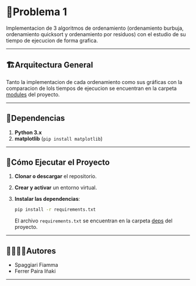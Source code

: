 # 🐍Problema 1

Implementacion de 3 algoritmos de ordenamiento (ordenamiento burbuja, ordenamiento quicksort y ordenamiento por residuos) con el estudio de su tiempo de ejecucion de forma grafica.

---
## 🏗Arquitectura General


Tanto la implementacion de cada ordenamiento como sus gráficas con la comparacion de lols tiempos de ejecucion se encuentran en la carpeta [modules](./modules) del proyecto.


---
## 📑Dependencias

1. **Python 3.x**
2. **matplotlib** (`pip install matplotlib`)


---
## 🚀Cómo Ejecutar el Proyecto
1. **Clonar o descargar** el repositorio.

2. **Crear y activar** un entorno virtual.

3. **Instalar las dependencias**:
   ```bash
   pip install -r requirements.txt
   ```
   El archivo `requirements.txt` se encuentran en la carpeta [deps](./deps) del proyecto.

---
## 🙎‍♀️🙎‍♂️Autores

- Spaggiari Fiamma
- Ferrer Paira Iñaki

---

